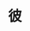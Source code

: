 ---
title: 彼
description: 他，男朋友
kana: かれ
pronunciation: kare
tone: ①
type: 名词
pubDate: 2024-08-21 00:00:40
lessonIndex: 5
---